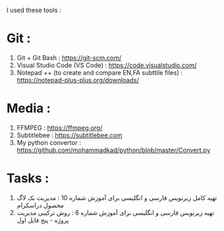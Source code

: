 I used these tools :

# Git :
1. Git + Git Bash : https://git-scm.com/
2. Visual Studio Code (VS Code) : https://code.visualstudio.com/
3. Notepad ++ (to create and compare EN,FA subttile files) : https://notepad-plus-plus.org/downloads/

# Media :
1. FFMPEG : https://ffmpeg.org/
2. Subtitlebee : https://subtitlebee.com
3. My python convertor : https://github.com/mohammadkad/python/blob/master/Convert.py

# Tasks :
1. تهیه کامل زیرنویس فارسی و انگلیسی برای آموزش شماره 10 : مدیریت بک لاگ محصول دراسکرام
2. تهیه زیرنویس فارسی و انگلیسی برای آموزش شماره 6 : روش ترکیبی مدیریت پروژه - پنج فایل اول
